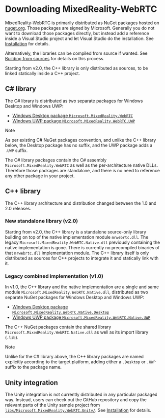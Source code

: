 # Downloading MixedReality-WebRTC

MixedReality-WebRTC is primarily distributed as NuGet packages hosted on [nuget.org](https://nuget.org). Those packages are signed by Microsoft. Generally you do not want to download those packages directly, but instead add a reference inside a Visual Studio project and let Visual Studio do the installation. See [Installation](installation.md) for details.

Alternatively, the libraries can be compiled from source if wanted. See [Building from sources](building.md) for details on this process.

Starting from v2.0, the C++ library is only distributed as sources, to be linked statically inside a C++ project.

## C# library

The C# library is distributed as two separate packages for Windows Desktop and Windows UWP:

- [Windows Desktop package `Microsoft.MixedReality.WebRTC`](https://www.nuget.org/packages/Microsoft.MixedReality.WebRTC)
- [Windows UWP package `Microsoft.MixedReality.WebRTC.UWP`](https://www.nuget.org/packages/Microsoft.MixedReality.WebRTC.UWP)

> [!NOTE]
> As per existing C# NuGet packages convention, and unlike the C++ library below, the Desktop package has no suffix, and the UWP package adds a `.UWP` suffix.

The C# library packages contain the C# assembly `Microsoft.MixedReality.WebRTC` as well as the per-architecture native DLLs. Therefore those packages are standalone, and there is no need to reference any other package in your project.

## C++ library

The C++ library architecture and distribution changed between the 1.0 and 2.0 releases.

### New standalone library (v2.0)

Starting from v2.0, the C++ library is a standalone source-only library building on top of the native implementation module `mrwebrtc.dll`. The legacy `Microsoft.MixedReality.WebRTC.Native.dll` previously containing the native implementation is gone. There is currently no precompiled binaries of that `mrwebrtc.dll` implementation module. The C++ library itself is only distributed as sources for C++ projects to integrate it and statically link with it.

### Legacy combined implementation (v1.0)

In v1.0, the C++ library and the native implementation are a single and same module `Microsoft.MixedReality.WebRTC.Native.dll`, distributed as two separate NuGet packages for Windows Desktop and Windows UWP:

- [Windows Desktop package `Microsoft.MixedReality.WebRTC.Native.Desktop`](https://www.nuget.org/packages/Microsoft.MixedReality.WebRTC.Native.Desktop)
- [Windows UWP package `Microsoft.MixedReality.WebRTC.Native.UWP`](https://www.nuget.org/packages/Microsoft.MixedReality.WebRTC.Native.UWP)

The C++ NuGet packages contain the shared library `Microsoft.MixedReality.WebRTC.Native.dll` as well as its import library (`.lib`).

> [!NOTE]
> Unlike for the C# library above, the C++ library packages are named explicitly according to the target platform, adding either a `.Desktop` or `.UWP` suffix to the package name.

## Unity integration

The Unity integration is not currently distributed in any particular packaged way. Instead, users can check out the GitHub repository and copy the relevant parts of the Unity sample project from [`libs/Microsoft.MixedReality.WebRTC.Unity/`](https://github.com/microsoft/MixedReality-WebRTC/tree/master/libs/Microsoft.MixedReality.WebRTC.Unity/). See [Installation](installation.md) for details.

